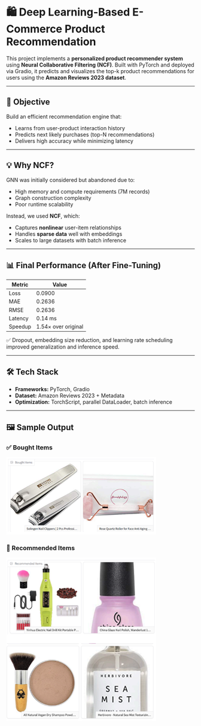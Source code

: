 # 🛍️ Deep Learning-Based E-Commerce Product Recommendation

This project implements a **personalized product recommender system** using **Neural Collaborative Filtering (NCF)**. Built with PyTorch and deployed via Gradio, it predicts and visualizes the top-k product recommendations for users using the **Amazon Reviews 2023 dataset**.

---

## 🎯 Objective

Build an efficient recommendation engine that:
- Learns from user-product interaction history
- Predicts next likely purchases (top-N recommendations)
- Delivers high accuracy while minimizing latency

---

## 💡 Why NCF?

GNN was initially considered but abandoned due to:
- High memory and compute requirements (7M records)
- Graph construction complexity
- Poor runtime scalability

Instead, we used **NCF**, which:
- Captures **nonlinear** user-item relationships
- Handles **sparse data** well with embeddings
- Scales to large datasets with batch inference

---

## 📊 Final Performance (After Fine-Tuning)

| Metric   | Value     |
|----------|-----------|
| Loss     | 0.0900    |
| MAE      | 0.2636    |
| RMSE     | 0.2636    |
| Latency  | 0.14 ms   |
| Speedup  | 1.54× over original |

✅ Dropout, embedding size reduction, and learning rate scheduling improved generalization and inference speed.

---

## 🛠️ Tech Stack

- **Frameworks:** PyTorch, Gradio
- **Dataset:** Amazon Reviews 2023 + Metadata
- **Optimization:** TorchScript, parallel DataLoader, batch inference

---

## 🖼️ Sample Output

### ✅ Bought Items
<img src="screenshots/Purchased.png" width="400"/>

### 🎯 Recommended Items
<img src="screenshots/Recommended.png" width="400"/>

